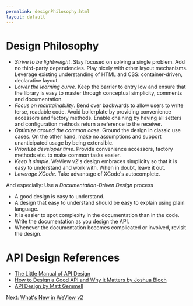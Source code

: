 ```yaml
---
permalink: designPhilosophy.html
layout: default
---
```


Design Philosophy
==

<!-- TEMPLATE START -->

* _Strive to be lightweight_. Stay focused on solving a single problem. Add no third-party dependencies. Play nicely with other layout mechanisms. Leverage existing understanding of HTML and CSS: container-driven, declarative layout.
* _Lower the learning curve_.  Keep the barrier to entry low and ensure that the library is easy to master through conceptual simplicity, comments and documentation.
* _Focus on maintainability_. Bend over backwards to allow users to write terse, readable code.  Avoid boilerplate by providing convenience accessors and factory methods. Enable chaining by having all setters and configuration methods return a reference to the receiver. 
* _Optimize around the common case_. Ground the design in classic use cases. On the other hand, make no assumptions and support unanticipated usage by being extensible.
* _Prioritize developer time_. Provide convenience accessors, factory methods etc. to make common tasks easier. 
* _Keep it simple_. WeView v2's design embraces simplicity so that it is easy to understand and work with. When in doubt, leave it out.
* _Leverage XCode_. Take advantage of XCode's autocomplete.

And especially: Use a _Documentation-Driven Design_ process

* A good design is easy to understand.  
* A design that easy to understand should be easy to explain using plain language.  
* It is easier to spot complexity in the documentation than in the code. 
* Write the documentation as you design the API.  
* Whenever the documentation becomes complicated or involved, revisit the design.

API Design References
===

* [The Little Manual of API Design](http://www4.in.tum.de/~blanchet/api-design.pdf)
* [How to Design a Good API and Why it Matters by Joshua Bloch](http://lcsd05.cs.tamu.edu/slides/keynote.pdf)
* [API Design by Matt Gemmell](http://mattgemmell.com/2012/05/24/api-design/)

<!-- TEMPLATE END -->

Next\: [What's New in WeView v2](whatsNewWeView2.html)
